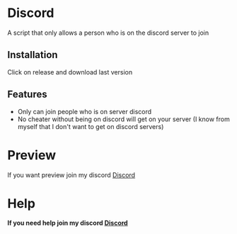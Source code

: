 # Discord
A script that only allows a person who is on the discord server to join

## Installation
Click on release and download last version

## Features
- Only can join people who is on server discord 
- No cheater without being on discord will get on your server (I know from myself that I don't want to get on discord servers)


# Preview
If you want preview join my discord [Discord](https://discord.scriptcode.pl)

# Help
**If you need help join my discord [Discord](https://discord.scriptcode.pl)**
